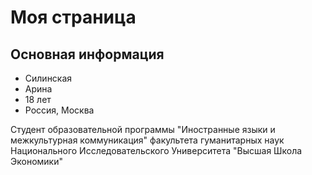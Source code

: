 # Моя страница
## Основная информация

* Силинская
* Арина
* 18 лет
* Россия, Москва

Студент образовательной программы "Иностранные языки и межкультурная коммуникация" факультета гуманитарных наук Национального Исследовательского Университета "Высшая Школа Экономики"
